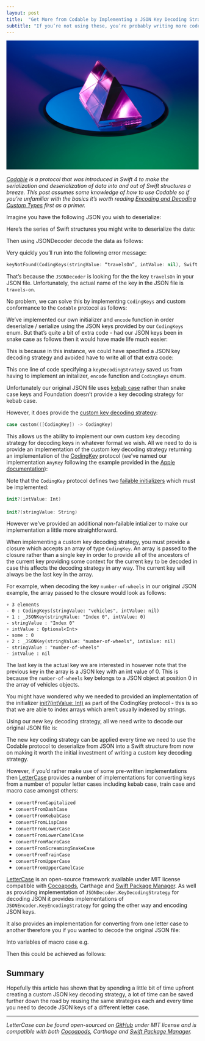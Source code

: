 ```yaml
---
layout: post
title:  "Get More from Codable by Implementing a JSON Key Decoding Strategy"
subtitle: "If you’re not using these, you’re probably writing more code than necessary."
---
```


<div align="center">
    <img src="https://github.com/rwbutler/rwbutler.github.io/raw/master/img/get-more-from-codable.jpg" alt="Prism">
</div>

_[Codable](https://developer.apple.com/documentation/swift/codable) is a protocol that was introduced in Swift 4 to make the serialization and deserialization of data into and out of Swift structures a breeze. This post assumes some knowledge of how to use Codable so if you’re unfamiliar with the basics it’s worth reading [Encoding and Decoding Custom Types](https://developer.apple.com/documentation/foundation/archives_and_serialization/encoding_and_decoding_custom_types) first as a primer._

Imagine you have the following JSON you wish to deserialize:

<script src="https://gist.github.com/rwbutler/58c0a6769abfbbd0b1228ec182f0e476.js"></script>

Here’s the series of Swift structures you might write to deserialize the data:

<script src="https://gist.github.com/rwbutler/9e8922225600f84ff6d94ce1dbbb3d88.js"></script>

Then using JSONDecoder decode the data as follows:

<script src="https://gist.github.com/rwbutler/9220a6cde820e08d2684eee943cba89d.js"></script>

Very quickly you’ll run into the following error message:

```swift
keyNotFound(CodingKeys(stringValue: “travelsOn”, intValue: nil), Swift.DecodingError.Context(codingPath: [CodingKeys(stringValue: “vehicles”, intValue: nil), _JSONKey(stringValue: “Index 0”, intValue: 0)], debugDescription: “No value associated with key CodingKeys(stringValue: \”travelsOn\”, intValue: nil) (\”travelsOn\”).”, underlyingError: nil))
```

That’s because the `JSONDecoder` is looking for the the key `travelsOn` in your JSON file. Unfortunately, the actual name of the key in the JSON file is `travels-on`.

No problem, we can solve this by implementing `CodingKeys` and custom conformance to the `Codable` protocol as follows:

<script src="https://gist.github.com/rwbutler/cd6638ddb21f062261e39b8f1a45ba16.js"></script>

We’ve implemented our own initializer and `encode` function in order deserialize / serialize using the JSON keys provided by our `CodingKeys` enum. But that’s quite a bit of extra code - had our JSON keys been in snake case as follows then it would have made life much easier:

<script src="https://gist.github.com/rwbutler/85c393a155a0272a21cb0d700cec9984.js"></script>

This is because in this instance, we could have specified a JSON key decoding strategy and avoided have to write all of that extra code:

<script src="https://gist.github.com/rwbutler/679d4f89d4d511170198bbeeb6f9b24e.js"></script>

This one line of code specifying a `keyDecodingStrategy` saved us from having to implement an initalizer, `encode` function and `CodingKeys` enum.

Unfortunately our original JSON file uses [kebab case](https://en.wikipedia.org/wiki/Letter_case#Special_case_styles) rather than snake case keys and Foundation doesn’t provide a key decoding strategy for kebab case.

However, it does provide the [custom key decoding strategy](https://developer.apple.com/documentation/foundation/jsondecoder/keydecodingstrategy/custom):

```swift
case custom(([CodingKey]) -> CodingKey)
```

This allows us the ability to implement our own custom key decoding strategy for decoding keys in whatever format we wish. All we need to do is provide an implementation of the custom key decoding strategy returning an implementation of the [CodingKey](https://developer.apple.com/documentation/swift/codingkey) protocol (we’ve named our implementation `AnyKey` following the example provided in the [Apple documentation](https://developer.apple.com/documentation/foundation/jsondecoder/keydecodingstrategy/custom)):

<script src="https://gist.github.com/rwbutler/6323a90b2a24c9b196e19de15589ef13.js"></script>

Note that the `CodingKey` protocol defines two [failable initializers](https://developer.apple.com/swift/blog/?id=17) which must be implemented:

```swift
init?(intValue: Int)

init?(stringValue: String)
```

However we’ve provided an additional non-failable intializer to make our implementation a little more straightforward.

When implementing a custom key decoding strategy, you must provide a closure which accepts an array of type `CodingKey`. An array is passed to the closure rather than a single key in order to provide all of the ancestors of the current key providing some context for the current key to be decoded in case this affects the decoding strategy in any way. The current key will always be the last key in the array.

For example, when decoding the key `number-of-wheels` in our original JSON example, the array passed to the closure would look as follows:

```
▿ 3 elements
- 0 : CodingKeys(stringValue: "vehicles", intValue: nil)
▿ 1 : _JSONKey(stringValue: "Index 0", intValue: 0)
- stringValue : "Index 0"
▿ intValue : Optional<Int>
- some : 0
▿ 2 : _JSONKey(stringValue: "number-of-wheels", intValue: nil)
- stringValue : "number-of-wheels"
- intValue : nil
```

The last key is the actual key we are interested in however note that the previous key in the array is a JSON key with an int value of 0. This is because the `number-of-wheels` key belongs to a JSON object at position 0 in the array of vehicles objects.

You might have wondered why we needed to provided an implementation of the initializer [init?(intValue: Int)](https://developer.apple.com/documentation/swift/codingkey/2892625-init) as part of the CodingKey protocol - this is so that we are able to index arrays which aren’t usually indexed by strings.

Using our new key decoding strategy, all we need write to decode our original JSON file is:

<script src="https://gist.github.com/rwbutler/6d5bfad21d4edd62c41dbf470c257f6d.js"></script>

The new key coding strategy can be applied every time we need to use the Codable protocol to deserialize from JSON into a Swift structure from now on making it worth the initial investment of writing a custom key decoding strategy.

However, if you’d rather make use of some pre-written implementations then [LetterCase](https://github.com/rwbutler/LetterCase) provides a number of implementations for converting keys from a number of popular letter cases including kebab case, train case and macro case amongst others:

- `convertFromCapitalized`
- `convertFromDashCase`
- `convertFromKebabCase`
- `convertFromLispCase`
- `convertFromLowerCase`
- `convertFromLowerCamelCase`
- `convertFromMacroCase`
- `convertFromScreamingSnakeCase`
- `convertFromTrainCase`
- `convertFromUpperCase`
- `convertFromUpperCamelCase`

[LetterCase](https://github.com/rwbutler/LetterCase) is an open-source framework available under MIT license compatible with [Cocoapods](https://cocoapods.org/pods/LetterCase), Carthage and [Swift Package Manager](https://swiftpackageindex.com/rwbutler/LetterCase). As well as providing implementation of `JSONDecoder.KeyDecodingStrategy` for decoding JSON it provides implementations of `JSONEncoder.KeyEncodingStrategy` for going the other way and encoding JSON keys.

It also provides an implementation for converting from one letter case to another therefore you if you wanted to decode the original JSON file:

<script src="https://gist.github.com/rwbutler/58c0a6769abfbbd0b1228ec182f0e476.js"></script>

Into variables of macro case e.g.

<script src="https://gist.github.com/rwbutler/5bf0d2b2d9450cd41a4ecdbb5f8e32cd.js"></script>

Then this could be achieved as follows:

<script src="https://gist.github.com/rwbutler/9c0e7b84d6d9d25f5f042a6dd655d8c2.js"></script>

## Summary

Hopefully this article has shown that by spending a little bit of time upfront creating a custom JSON key decoding strategy, a lot of time can be saved further down the road by reusing the same strategies each and every time you need to decode JSON keys of a different letter case.

<hr/>

_LetterCase can be found open-sourced on [GitHub](https://github.com/rwbutler/LetterCase) under MIT license and is compatible with both [Cocoapods](https://cocoapods.org/pods/LetterCase), Carthage and [Swift Package Manager](https://swiftpackageindex.com/rwbutler/LetterCase)._